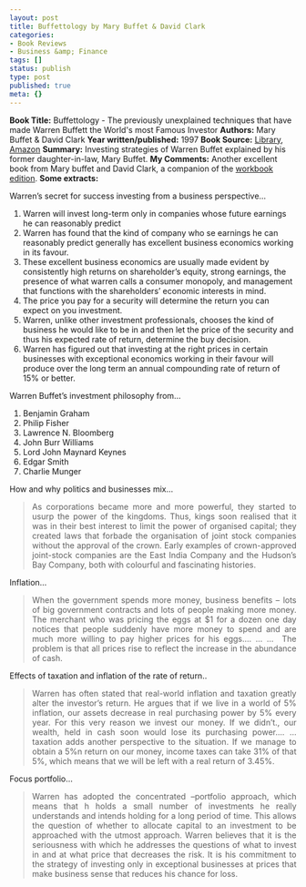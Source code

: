 ```yaml
---
layout: post
title: Buffettology by Mary Buffet & David Clark
categories:
- Book Reviews
- Business &amp; Finance
tags: []
status: publish
type: post
published: true
meta: {}
---
```

<strong>Book Title:</strong> Buffettology - The previously unexplained techniques that have made Warren Buffett the World's most Famous Investor
<strong>Authors:</strong> Mary Buffet &amp; David Clark
<strong>Year written/published:</strong> 1997
<strong>Book Source:</strong> <a href="http://vistaweb.nlb.gov.sg/cgi-bin/cw_cgi?fullRecord+5641+3002+8713963+7+4">Library</a>, <a href="http://www.amazon.com/Buffettology-Previously-Unexplained-Techniques-Buffett/dp/068484821X/ref=pd_bbs_2/103-6929259-9761451?ie=UTF8&amp;s=books&amp;qid=1189003061&amp;sr=1-2">Amazon</a>
<strong>Summary:</strong> Investing strategies of Warren Buffet explained by his former daughter-in-law, Mary Buffet.
<strong>My Comments:</strong> Another excellent book from Mary buffet and David Clark, a companion of the <a href="http://share.sweska.net/2007/08/23/buffetology-workbook-by-mary-buffet-and-david-clark/">workbook edition</a>.
<strong>Some extracts:</strong>

Warren’s secret for success investing from a business perspective…
<ol>
	<li>Warren will invest long-term only in companies whose future earnings he can reasonably predict</li>
	<li>Warren has found that the kind of company who se earnings he can reasonably predict generally has excellent business economics working in its favour.</li>
	<li>These excellent business economics are usually made evident by consistently high returns on shareholder’s equity, strong earnings, the presence of what warren calls a consumer monopoly, and management that functions with the shareholders’ economic interests in mind.</li>
	<li>The price you pay for a security will determine the return you can expect on you investment.</li>
	<li>Warren, unlike other investment professionals, chooses the kind of business he would like to be in and then let the price of the security and thus his expected rate of return, determine the buy decision.</li>
	<li>Warren has figured out that investing at the right prices in certain businesses with exceptional economics working in their favour will produce over the long term an annual compounding rate of return of 15% or better.</li>
</ol>
Warren Buffet’s investment philosophy from…
<ol>
	<li>Benjamin Graham</li>
	<li>Philip Fisher</li>
	<li>Lawrence N. Bloomberg</li>
	<li>John Burr Williams</li>
	<li>Lord John Maynard Keynes</li>
	<li>Edgar Smith</li>
	<li>Charlie Munger</li>
</ol>
How and why politics and businesses mix…
<blockquote>
<p align="justify">As corporations became more and more powerful, they started to usurp the power of the kingdoms. Thus, kings soon realised that it was in their best interest to limit the power of organised capital; they created laws that forbade the organisation of joint stock companies without the approval of the crown. Early examples of crown-approved joint-stock companies are the East India Company and the Hudson’s Bay Company, both with colourful and fascinating histories.</p>
</blockquote>
Inflation…
<blockquote>
<p align="justify">When the government spends more money, business benefits – lots of big government contracts and lots of people making more money. The merchant who was pricing the eggs at $1 for a dozen one day notices that people suddenly have more money to spend and are much more willing to pay higher prices for his eggs…. … …  The problem is that all prices rise to reflect the increase in the abundance of cash.</p>
</blockquote>
Effects of taxation and inflation of the rate of return..
<blockquote>
<p align="justify">Warren has often stated that real-world inflation and taxation greatly alter the investor’s return. He argues that if we live in a world of 5% inflation, our assets decrease in real purchasing power by 5% every year. For this very reason we invest our money. If we didn’t., our wealth, held in cash soon would lose its purchasing power…. … taxation adds another perspective to the situation. If we manage to obtain a 5%n return on our money, income taxes can take 31% of that 5%, which means that we will be left with a real return of 3.45%.</p>
</blockquote>
Focus portfolio…
<blockquote>
<p align="justify">Warren has adopted the concentrated –portfolio approach, which means that h holds a small number of investments he really understands and intends holding for a long period of time. This allows the question of whether to allocate capital to an investment to be approached with the utmost approach. Warren believes that it is the seriousness with which he addresses the questions of what to invest in and at what price that decreases the risk. It is his commitment to the strategy of investing only in exceptional businesses at prices that make business sense that reduces his chance for loss.</p>
</blockquote>
